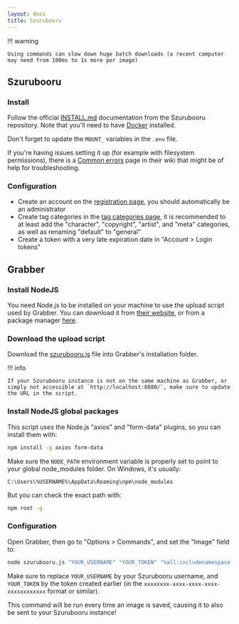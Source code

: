 ```yaml
---
layout: docs
title: Szurubooru
---
```




!!! warning

    Using commands can slow down huge batch downloads (a recent computer may need from 100ms to 1s more per image)



## Szurubooru

### Install
Follow the official [INSTALL.md](https://github.com/rr-/szurubooru/blob/master/doc/INSTALL.md) documentation from the Szurubooru repository.
Note that you'll need to have [Docker](https://docs.docker.com/get-docker/) installed.

Don't forget to update the `MOUNT_` variables in the `.env` file.

If you're having issues setting it up (for example with filesystem permissions), there is a [Common errors](https://github.com/rr-/szurubooru/wiki/Common-errors) page in their wiki that might be of help for troubleshooting.


### Configuration

* Create an account on the [registration page](http://localhost:8080/register), you should automatically be an administrator
* Create tag categories in the [tag categories page](http://localhost:8080/tag-categories), it is recommended to at least add the "character", "copyright", "artist", and "meta" categories, as well as renaming "default" to "general"
* Create a token with a very late expiration date in "Account > Login tokens"




## Grabber

### Install NodeJS

You need Node.js to be installed on your machine to use the upload script used by Grabber.
You can download it from [their website](https://nodejs.org/en/download/), or from a package manager [here](https://nodejs.org/en/download/package-manager/).


### Download the upload script

Download the [szurubooru.js](szurubooru.js) file into Grabber's installation folder.

!!! info

    If your Szurubooru instance is not on the same machine as Grabber, or simply not accessible at `http://localhost:8080/`, make sure to update the URL in the script.


### Install NodeJS global packages

This script uses the Node.js "axios" and "form-data" plugins, so you can install them with:
```bash
npm install -g axios form-data
```

Make sure the `NODE_PATH` environment variable is properly set to point to your global node_modules folder. On Windows, it's usually:
```
C:\Users\%USERNAME%\AppData\Roaming\npm\node_modules
```

But you can check the exact path with:
```bash
npm root -g
```


### Configuration

Open Grabber, then go to "Options > Commands", and set the "Image" field to:
```bash
node szurubooru.js "YOUR_USERNAME" "YOUR_TOKEN" "%all:includenamespace,unsafe,underscores%" "%rating%" "%source:raw%" "%path:nobackslash%"
```

Make sure to replace `YOUR_USERNAME` by your Szurubooru username, and `YOUR_TOKEN` by the token created earlier (in the `xxxxxxxx-xxxx-xxxx-xxxx-xxxxxxxxxxxx` format or similar).

This command will be run every time an image is saved, causing it to also be sent to your Szurubooru instance!